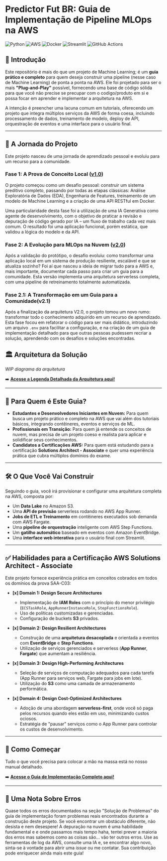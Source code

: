 # Predictor Fut BR: Guia de Implementação de Pipeline MLOps na AWS

![Python](https://img.shields.io/badge/Python-3.11-3776AB?style=for-the-badge&logo=python)
![AWS](https://img.shields.io/badge/AWS-232F3E?style=for-the-badge&logo=amazon-aws)
![Docker](https://img.shields.io/badge/Docker-2496ED?style=for-the-badge&logo=docker)
![Streamlit](https://img.shields.io/badge/Streamlit-FF4B4B?style=for-the-badge&logo=streamlit)
![GitHub Actions](https://img.shields.io/badge/GitHub_Actions-2088FF?style=for-the-badge&logo=githubactions&logoColor=white)

## 📖 Introdução

Este repositório é mais do que um projeto de Machine Learning; é um **guia prático e completo** para quem deseja construir uma pipeline (nesse caso de Machine Learning) de ponta a ponta na AWS. Ele foi projetado para ser o mais **"Plug-and-Play"** possível, fornecendo uma base de código sólida para que você não precise se precupar com o codigo/produto em si e possa focar em aprender e implementar a arquitetura na AWS.

A intenção é preencher uma lacuna comum em tutoriais, oferecendo um projeto que integra múltiplos serviços da AWS de forma coesa, incluindo processamento de dados, treinamento de modelo, deploy de API, orquestração de eventos e uma interface para o usuário final.

---

## 🧭 A Jornada do Projeto

Este projeto nasceu de uma jornada de aprendizado pessoal e evoluiu para um recurso para a comunidade.

### Fase 1: A Prova de Conceito Local ([v1.0](https://github.com/bolinhx/predictor_fut_br/releases/tag/v1.0))
O projeto começou como um desafio pessoal: construir um sistema preditivo completo, passando por todas as etapas clássicas: Análise Exploratória de Dados (EDA), Engenharia de Features, treinamento de um modelo de Machine Learning e a criação de uma API RESTful em Docker.

Uma particularidade desta fase foi a utilização de uma IA Generativa como agente de desenvolvimento, com o objetivo de praticar a revisão e depuração de código gerado por IA – um fluxo de trabalho cada vez mais comum. O resultado foi uma aplicação funcional, porém estática, que validou a lógica do modelo e da API.

### Fase 2: A Evolução para MLOps na Nuvem ([v2.0](https://github.com/Bolinhx/predictor_fut_br/releases/tag/v2.0))
Após a validação do protótipo, o desafio evoluiu: como transformar uma aplicação local em um sistema de produção resiliente, escalável e que se atualiza sozinho? Foi aí que nasceu a ideia de migrar tudo para a AWS e, mais importante, documentar cada passo para criar um guia para a comunidade. Esta versão implementa uma arquitetura serverless completa, com uma pipeline de retreinamento totalmente automatizada.

### Fase 2.1: A Transformação em um Guia para a Comunidade(v2.1)
Após a finalização da arquitetura V2.0, o projeto tomou um novo rumo: transformar todo o conhecimento adquirido em um recurso de aprendizado. Esta fase focou em refatorar o código para ser mais didático, introduzindo um arquivo `.env` para facilitar a configuração, e na criação de um guia de implementação detalhado para que outras pessoas pudessem recriar a solução, aprendendo com os desafios e soluções encontradas.

## 🏛️ Arquitetura da Solução

_WIP diagrama da arquitetura_

➡️ **[Acesse a Legenda Detalhada da Arquitetura aqui!](./ARCHITECTURE_LEGEND.md)**

---

## 🎯 Para Quem é Este Guia?

* **Estudantes e Desenvolvedores Iniciantes em Nuvem:** Para quem busca um projeto prático e completo na AWS que vai além dos tutoriais básicos, integrando contêineres, eventos e serviços de ML.
* **Profissionais em Transição:** Para quem já entende os conceitos de nuvem, mas precisa de um projeto coeso e realista para aplicar e solidificar seus conhecimentos.
* **Candidatos a Certificações AWS:** Para quem está estudando para a certificação **Solutions Architect - Associate** e quer uma experiência prática que cubra múltiplos domínios do exame.

---

## 🛠️ O Que Você Vai Construir

Seguindo o guia, você irá provisionar e configurar uma arquitetura completa na AWS, composta por:
* Um **Data Lake** no Amazon S3.
* Uma **API de previsão** serverless rodando no AWS App Runner.
* **Jobs de ETL e Treinamento** em contêineres executados sob demanda com AWS Fargate.
* Uma **pipeline de orquestração** inteligente com AWS Step Functions.
* Um **gatilho automático** baseado em eventos com Amazon EventBridge.
* Uma **interface web interativa** para o usuário final com Streamlit.

---

## ✅ Habilidades para a Certificação AWS Solutions Architect - Associate

Este projeto fornece experiência prática em conceitos cobrados em todos os domínios da prova SAA-C03:

- **[x] Domain 1: Design Secure Architectures**
  - Implementação de **IAM Roles** com o princípio do menor privilégio (`ECSTaskRole`, `AppRunnerInstanceRole`, `StepFunctionsRole`).
  - Uso de políticas customizadas e gerenciadas.
  - Configuração de buckets **S3** privados.

- **[x] Domain 2: Design Resilient Architectures**
  - Construção de uma **arquitetura desacoplada** e orientada a eventos com **EventBridge** e **Step Functions**.
  - Utilização de serviços gerenciados e serverless (**App Runner**, **Fargate**) que aumentam a resiliência.

- **[x] Domain 3: Design High-Performing Architectures**
  - Seleção de serviços de computação adequados para cada tarefa (App Runner para serviços web, Fargate para jobs em lote).
  - Utilização do **S3** como uma camada de armazenamento performática.

- **[x] Domain 4: Design Cost-Optimized Architectures**
  - Adoção de uma abordagem **serverless-first**, onde você só paga pelos recursos quando eles estão em uso, minimizando custos ociosos.
  - Estratégia de "pausar" serviços como o App Runner para controlar os custos de desenvolvimento.

---

## 🚀 Como Começar

Tudo o que você precisa para colocar a mão na massa está no nosso manual detalhado.

➡️ **[Acesse o Guia de Implementação Completo aqui!](./IMPLEMENTATION_GUIDE.md)**

---

## 💬 Uma Nota Sobre Erros

Quase todos os erros documentados na seção "Solução de Problemas" do guia de implementação foram problemas reais encontrados durante a construção deste projeto. Se você encontrar um obstáculo diferente, não desista e nem desespere! A depuração na nuvem é uma habilidade fundamental e e onde passamos mais tempo haha, tentei prever a maioria dos erros mas sabemos como as coisas são... vão ter outros erros. Use as ferramentas de log da AWS, consulte uma IA e, se encontrar algo novo, sinta-se à vontade para abrir uma *issue* ou me contatar. Sua contribuição pode enriquecer ainda mais este guia!